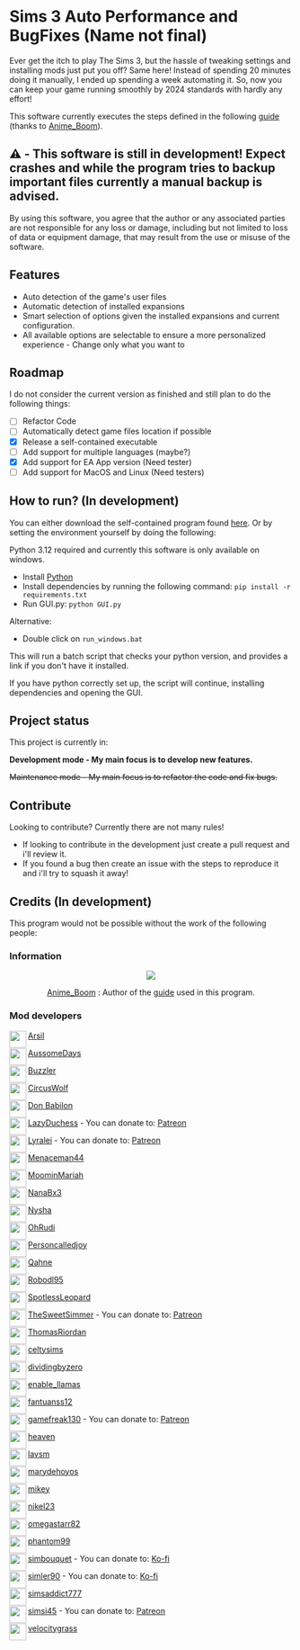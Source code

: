 # Sims 3 Auto Performance and BugFixes (Name not final)

Ever get the itch to play The Sims 3, but the hassle of tweaking settings and installing mods just put you off? Same here! Instead of spending 20 minutes doing it manually, I ended up spending a week automating it. So, now you can keep your game running smoothly by 2024 standards with hardly any effort!

This software currently executes the steps defined in the following [guide](https://steamcommunity.com/sharedfiles/filedetails/?id=1131162350) (thanks to [Anime_Boom](https://steamcommunity.com/profiles/76561198115872149)).

## ⚠️ - This software is still in development! Expect crashes and while the program tries to backup important files currently a manual backup is advised. 
By using this software, you agree that the author or any associated parties are not responsible for any loss or damage, including but not limited to loss of data or equipment damage, that may result from the use or misuse of the software.

## Features
* Auto detection of the game's user files
* Automatic detection of installed expansions
* Smart selection of options given the installed expansions and current configuration.
* All available options are selectable to ensure a more personalized experience - Change only what you want to

## Roadmap
I do not consider the current version as finished and still plan to do the following things:
- [ ] Refactor Code
- [ ] Automatically detect game files location if possible
- [x] Release a self-contained executable
- [ ] Add support for multiple languages (maybe?)
- [x] Add support for EA App version (Need tester)
- [ ] Add support for MacOS and Linux (Need testers)

## How to run? (In development)
You can either download the self-contained program found [here](https://github.com/antoniomsantos99/Sims-3-Auto-Performance-and-BugFixes/releases). Or by setting the environment yourself by doing the following:

Python 3.12 required and currently this software is only available on windows.

* Install [Python](https://www.python.org/ftp/python/3.12.7/python-3.12.7-amd64.exe)
* Install dependencies by running the following command: `pip install -r requirements.txt`
* Run GUI.py: `python GUI.py`

Alternative:
* Double click on `run_windows.bat`

This will run a batch script that checks your python version, and provides a link if you don't have it installed. 

If you have python correctly set up, the script will continue, installing dependencies and opening the GUI.

## Project status
This project is currently in:

**Development mode - My main focus is to develop new features.**

~~Maintenance mode - My main focus is to refactor the code and fix bugs.~~

## Contribute
Looking to contribute? Currently there are not many rules!

* If looking to contribute in the development just create a pull request and i'll review it.
* If you found a bug then create an issue with the steps to reproduce it and i'll try to squash it away!

## Credits (In development)
This program would not be possible without the work of the following people:
### Information

<div align="center">
<img src="https://images.weserv.nl/?url=https://avatars.fastly.steamstatic.com/1834c2e80adbf31db81bda76d958c1d7438d8f40_full.jpg?v=4&h=100&w=100&fit=cover&mask=circle&maxage=7d"/>

  [Anime_Boom](https://steamcommunity.com/profiles/76561198115872149) : Author of the [guide](https://steamcommunity.com/sharedfiles/filedetails/?id=1131162350) used in this program.
  
</div>

### Mod developers
<img align="left" width="30" src="https://images.weserv.nl/?url=https://static.modthesims2.com/customavatars/avatar8902314_1.gif?v=4&h=100&w=100&fit=cover&mask=circle&maxage=7d" /> 

[Arsil](https://modthesims.info/m/8902314)


<img align="left" width="30" src="https://images.weserv.nl/?url=https://static.modthesims2.com/customavatars/avatar2004779_1.gif?v=4&h=100&w=100&fit=cover&mask=circle&maxage=7d" /> 

[AussomeDays](https://modthesims.info/m/2004779)


<img align="left" width="30" src="https://images.weserv.nl/?url=https://static.modthesims2.com/customavatars/avatar432522_5.gif?v=4&h=100&w=100&fit=cover&mask=circle&maxage=7d" /> 

[Buzzler](https://modthesims.info/m/432522)


<img align="left" width="30" src="https://images.weserv.nl/?url=https://static.modthesims2.com/customavatars/avatar3410892_126.gif?v=4&h=100&w=100&fit=cover&mask=circle&maxage=7d" /> 

[CircusWolf](https://modthesims.info/m/3410892)


<img align="left" width="30" src="https://images.weserv.nl/?url=https://static.modthesims2.com/customavatars/avatar3123915_43.gif?v=4&h=100&w=100&fit=cover&mask=circle&maxage=7d" /> 

[Don Babilon](https://modthesims.info/m/3123915)


<img align="left" width="30" src="https://images.weserv.nl/?url=https://static.modthesims2.com/customavatars/avatar10124945_5.gif?v=4&h=100&w=100&fit=cover&mask=circle&maxage=7d" /> 

[LazyDuchess](https://modthesims.info/m/10124945) - You can donate to: [Patreon](https://www.patreon.com/lazyduchess)


<img align="left" width="30" src="https://images.weserv.nl/?url=https://static.modthesims2.com/customavatars/avatar8494591_5.gif?v=4&h=100&w=100&fit=cover&mask=circle&maxage=7d" /> 

[Lyralei](https://modthesims.info/m/8494591) - You can donate to: [Patreon](https://www.patreon.com/lyralei)


<img align="left" width="30" src="https://images.weserv.nl/?url=https://static.modthesims2.com/customavatars/avatar59363_6.gif?v=4&h=100&w=100&fit=cover&mask=circle&maxage=7d" /> 

[Menaceman44](https://modthesims.info/m/59363)


<img align="left" width="30" src="https://images.weserv.nl/?url=https://static.modthesims2.com/customavatars/avatar8515713_1.gif?v=4&h=100&w=100&fit=cover&mask=circle&maxage=7d" /> 

[MoominMariah](https://modthesims.info/m/8515713)


<img align="left" width="30" src="https://images.weserv.nl/?url=https://static.modthesims2.com/customavatars/avatar10356346_1.gif?v=4&h=100&w=100&fit=cover&mask=circle&maxage=7d" /> 

[NanaBx3](https://modthesims.info/m/10356346)


<img align="left" width="30" src="https://images.weserv.nl/?url=https://static.modthesims2.com/customavatars/avatar138496_34.gif?v=4&h=100&w=100&fit=cover&mask=circle&maxage=7d" /> 

[Nysha](https://modthesims.info/m/138496)


<img align="left" width="30" src="https://images.weserv.nl/?url=https://static.modthesims2.com/customavatars/avatar10288520_1.gif?v=4&h=100&w=100&fit=cover&mask=circle&maxage=7d" /> 

[OhRudi](https://modthesims.info/m/10288520)


<img align="left" width="30" src="https://images.weserv.nl/?url=https://spng.pngfind.com/pngs/s/381-3819326_default-avatar-svg-png-icon-free-download-avatar.png?v=4&h=100&w=100&fit=cover&mask=circle&maxage=7d" /> 

[Personcalledjoy](https://modthesims.info/m/6829715)


<img align="left" width="30" src="https://images.weserv.nl/?url=https://static.modthesims2.com/customavatars/avatar3093732_25.gif?v=4&h=100&w=100&fit=cover&mask=circle&maxage=7d" /> 

[Qahne](https://modthesims.info/m/3093732)


<img align="left" width="30" src="https://images.weserv.nl/?url=https://static.modthesims2.com/customavatars/avatar2975856_19.gif?v=4&h=100&w=100&fit=cover&mask=circle&maxage=7d" /> 

[Robodl95](https://modthesims.info/m/2975856)


<img align="left" width="30" src="https://images.weserv.nl/?url=https://static.modthesims2.com/customavatars/avatar9372403_1.gif?v=4&h=100&w=100&fit=cover&mask=circle&maxage=7d" /> 

[SpotlessLeopard](https://modthesims.info/m/9372403)


<img align="left" width="30" src="https://images.weserv.nl/?url=https://static.modthesims2.com/customavatars/avatar9760205_69.gif?v=4&h=100&w=100&fit=cover&mask=circle&maxage=7d" /> 

[TheSweetSimmer](https://modthesims.info/m/9760205) - You can donate to: [Patreon](https://www.patreon.com/SweetSavanita/posts)


<img align="left" width="30" src="https://images.weserv.nl/?url=https://static.modthesims2.com/customavatars/avatar469_3.gif?v=4&h=100&w=100&fit=cover&mask=circle&maxage=7d" /> 

[ThomasRiordan](https://modthesims.info/m/469)


<img align="left" width="30" src="https://images.weserv.nl/?url=https://spng.pngfind.com/pngs/s/381-3819326_default-avatar-svg-png-icon-free-download-avatar.png?v=4&h=100&w=100&fit=cover&mask=circle&maxage=7d" /> 

[celtysims](https://modthesims.info/m/10015119)


<img align="left" width="30" src="https://images.weserv.nl/?url=https://spng.pngfind.com/pngs/s/381-3819326_default-avatar-svg-png-icon-free-download-avatar.png?v=4&h=100&w=100&fit=cover&mask=circle&maxage=7d" /> 

[dividingbyzero](https://modthesims.info/m/3655397)


<img align="left" width="30" src="https://images.weserv.nl/?url=https://static.modthesims2.com/customavatars/avatar8968086_2.gif?v=4&h=100&w=100&fit=cover&mask=circle&maxage=7d" /> 

[enable_llamas](https://modthesims.info/m/8968086)


<img align="left" width="30" src="https://images.weserv.nl/?url=https://spng.pngfind.com/pngs/s/381-3819326_default-avatar-svg-png-icon-free-download-avatar.png?v=4&h=100&w=100&fit=cover&mask=circle&maxage=7d" /> 

[fantuanss12](https://modthesims.info/m/10230598)


<img align="left" width="30" src="https://images.weserv.nl/?url=https://static.modthesims2.com/customavatars/avatar8048890_1.gif?v=4&h=100&w=100&fit=cover&mask=circle&maxage=7d" /> 

[gamefreak130](https://modthesims.info/m/8048890) - You can donate to: [Patreon](https://www.patreon.com/Gamefreak130)


<img align="left" width="30" src="https://images.weserv.nl/?url=https://static.modthesims2.com/customavatars/avatar2650007_17.gif?v=4&h=100&w=100&fit=cover&mask=circle&maxage=7d" /> 

[heaven](https://modthesims.info/m/2650007)


<img align="left" width="30" src="https://images.weserv.nl/?url=https://static.modthesims2.com/customavatars/avatar69056_5.gif?v=4&h=100&w=100&fit=cover&mask=circle&maxage=7d" /> 

[lavsm](https://modthesims.info/m/69056)


<img align="left" width="30" src="https://images.weserv.nl/?url=https://static.modthesims2.com/customavatars/avatar9012068_1.gif?v=4&h=100&w=100&fit=cover&mask=circle&maxage=7d" /> 

[marydehoyos](https://modthesims.info/m/9012068)


<img align="left" width="30" src="https://images.weserv.nl/?url=https://static.modthesims2.com/customavatars/avatar3274054_19.gif?v=4&h=100&w=100&fit=cover&mask=circle&maxage=7d" /> 

[mikey](https://modthesims.info/m/3274054)


<img align="left" width="30" src="https://images.weserv.nl/?url=https://static.modthesims2.com/customavatars/avatar4274361_9.gif?v=4&h=100&w=100&fit=cover&mask=circle&maxage=7d" /> 

[nikel23](https://modthesims.info/m/4274361)


<img align="left" width="30" src="https://images.weserv.nl/?url=https://static.modthesims2.com/customavatars/avatar1066235_11.gif?v=4&h=100&w=100&fit=cover&mask=circle&maxage=7d" /> 

[omegastarr82](https://modthesims.info/m/1066235)


<img align="left" width="30" src="https://images.weserv.nl/?url=https://spng.pngfind.com/pngs/s/381-3819326_default-avatar-svg-png-icon-free-download-avatar.png?v=4&h=100&w=100&fit=cover&mask=circle&maxage=7d" /> 

[phantom99](https://modthesims.info/m/10300444)


<img align="left" width="30" src="https://images.weserv.nl/?url=https://static.modthesims2.com/customavatars/avatar10252531_6.gif?v=4&h=100&w=100&fit=cover&mask=circle&maxage=7d" /> 

[simbouquet](https://modthesims.info/m/10252531) - You can donate to: [Ko-fi](https://ko-fi.com/simbouquet)


<img align="left" width="30" src="https://images.weserv.nl/?url=https://static.modthesims2.com/customavatars/avatar10023119_1.gif?v=4&h=100&w=100&fit=cover&mask=circle&maxage=7d" /> 

[simler90](https://modthesims.info/m/10023119) - You can donate to: [Ko-fi](https://ko-fi.com/simler90)


<img align="left" width="30" src="https://images.weserv.nl/?url=https://static.modthesims2.com/customavatars/avatar6871476_1.gif?v=4&h=100&w=100&fit=cover&mask=circle&maxage=7d" /> 

[simsaddict777](https://modthesims.info/m/6871476)


<img align="left" width="30" src="https://images.weserv.nl/?url=https://static.modthesims2.com/customavatars/avatar7375828_3.gif?v=4&h=100&w=100&fit=cover&mask=circle&maxage=7d" /> 

[simsi45](https://modthesims.info/m/7375828) - You can donate to: [Patreon](https://www.patreon.com/simsi45)


<img align="left" width="30" src="https://images.weserv.nl/?url=https://static.modthesims2.com/customavatars/avatar3045250_1.gif?v=4&h=100&w=100&fit=cover&mask=circle&maxage=7d" /> 

[velocitygrass](https://modthesims.info/m/3045250)
